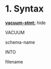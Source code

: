 # 1\. Syntax


**[vacuum\-stmt:](syntax/vacuum-stmt.html)**
hide








VACUUM



schema\-name





INTO



filename







